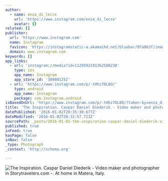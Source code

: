 ```yaml
---
author:
  - name: enza_di_lecce
    url: 'https://www.instagram.com/enza_di_lecce'
    avatar: {}
related: []
publisher:
  url: 'https://www.instagram.com'
  name: Instagram
  favicon: 'https://instagramstatic-a.akamaihd.net/bluebar/07a863f/images/ico/favicon.ico'
  domain: www.instagram.com
keywords: []
app_links:
  - url: 'instagram://media?id=1129592191362580238'
    type: ios
    app_name: Instagram
    app_store_id: '389801252'
  - url: 'https://www.instagram.com/p/-tHhz7OL8O/'
    type: android
    app_name: Instagram
    package: com.instagram.android
isBasedOnUrl: 'https://www.instagram.com/p/-tHhz7OL8O/?taken-by=enza_di_lecce'
title: 'The Inspiration. Caspar Daniel Diederik - Video maker and photographer in Storytravelers.com -. At home in Matera, Italy.'
datePublished: '2016-01-02T20:35:30.677Z'
dateModified: '2016-01-02T20:32:57.723Z'
sourcePath: _posts/2016-01-02-the-inspiration-caspar-daniel-diederik-video-maker-and-ph.md
published: true
inFeed: true
hasPage: false
inNav: false
_type: Photograph
_context: 'http://schema.org'

---
```

![The Inspiration&period; Caspar Daniel Diederik - Video maker and photographer in Storytravelers&period;com -&period; At home in Matera&comma; Italy&period;](https://scontent.cdninstagram.com/hphotos-xtp1/t51.2885-15/s640x640/sh0.08/e35/12331864_767262673403485_586157391_n.jpg)